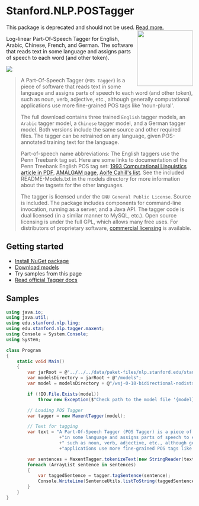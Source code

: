 # Stanford.NLP.POSTagger

<Note type="warning">
This package is deprecated and should not be used. <a href="../">Read more.</a>
</Note>

<img align="right" width="150" src="images/logo.png">

Log-linear Part-Of-Speech Tagger for English, Arabic, Chinese, French, and German. The software that reads text in some language and assigns parts of speech to each word (and other token).

[![](https://buildstats.info/nuget/Stanford.NLP.POSTagger)](https://www.nuget.org/packages/Stanford.NLP.POSTagger/)

> A Part-Of-Speech Tagger (`POS Tagger`) is a piece of software that reads text in some language and assigns parts of speech to each word (and other token), such as noun, verb, adjective, etc., although generally computational applications use more fine-grained POS tags like 'noun-plural'.
>
> The full download contains three trained `English` tagger models, an `Arabic` tagger model, a `Chinese` tagger model, and a German tagger model. Both versions include the same source and other required files. The tagger can be retrained on any language, given POS-annotated training text for the language.
>
> Part-of-speech name abbreviations: The English taggers use the Penn Treebank tag set. Here are some links to documentation of the Penn Treebank English POS tag set: [1993 Computational Linguistics article in PDF](http://acl.ldc.upenn.edu/J/J93/J93-2004.pdf), [AMALGAM page](http://www.comp.leeds.ac.uk/amalgam/tagsets/upenn.html), [Aoife Cahill's list](http://www.computing.dcu.ie/~acahill/tagset.html). See the included README-Models.txt in the models directory for more information about the tagsets for the other languages.
>
> The tagger is licensed under the `GNU General Public License`. Source is included. The package includes components for
> command-line invocation, running as a server, and a Java API. The tagger code is dual licensed (in a similar manner to MySQL, etc.). Open source licensing is under the full GPL, which allows many free uses. For distributors of proprietary software, [commercial licensing](http://otlportal.stanford.edu/techfinder/technology/ID=26062) is available.

## Getting started

- [Install NuGet package](https://www.nuget.org/packages/Stanford.NLP.POSTagger/)
- [Download models](https://nlp.stanford.edu/software/stanford-tagger-4.2.0.zip)
- Try samples from this page
- [Read official Tagger docs](https://nlp.stanford.edu/software/tagger.html)

## Samples

```csharp
using java.io;
using java.util;
using edu.stanford.nlp.ling;
using edu.stanford.nlp.tagger.maxent;
using Console = System.Console;
using System;

class Program
{
    static void Main()
    {
        var jarRoot = @"../../../data/paket-files/nlp.stanford.edu/stanford-tagger-4.2.0";
        var modelsDirectory = jarRoot + @"/models";
        var model = modelsDirectory + @"/wsj-0-18-bidirectional-nodistsim.tagger";

        if (!IO.File.Exists(model))
            throw new Exception($"Check path to the model file '{model}'");

        // Loading POS Tagger
        var tagger = new MaxentTagger(model);

        // Text for tagging
        var text = "A Part-Of-Speech Tagger (POS Tagger) is a piece of software that reads text"
                    +"in some language and assigns parts of speech to each word (and other token),"
                    +" such as noun, verb, adjective, etc., although generally computational "
                    +"applications use more fine-grained POS tags like 'noun-plural'.";

        var sentences = MaxentTagger.tokenizeText(new StringReader(text)).toArray();
        foreach (ArrayList sentence in sentences)
        {
            var taggedSentence = tagger.tagSentence(sentence);
            Console.WriteLine(SentenceUtils.listToString(taggedSentence, false));
        }
    }
}
```

